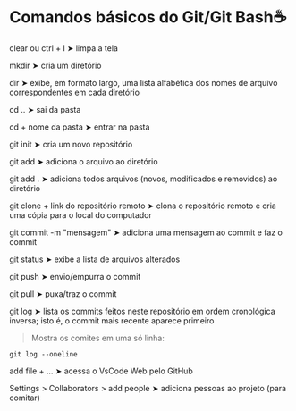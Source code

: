 # Comandos básicos do Git/Git Bash:coffee:

clear ou ctrl + l ➤ limpa a tela

mkdir ➤ cria um diretório 

dir  ➤ exibe, em formato largo, uma lista alfabética dos nomes de arquivo correspondentes em cada diretório

cd .. ➤  sai da pasta

cd + nome da pasta ➤ entrar na pasta

git init ➤ cria um novo repositório

git add  ➤ adiciona o arquivo ao diretório 

git add  . ➤ adiciona todos arquivos (novos, modificados e removidos) ao diretório

git clone + link do repositório remoto ➤ clona o repositório remoto e cria uma cópia para o local do computador

git commit -m "mensagem" ➤ adiciona uma mensagem ao commit e faz o commit

git status ➤ exibe a lista de arquivos alterados 

git push ➤ envio/empurra o commit

git pull  ➤ puxa/traz o commit

git log ➤  lista os commits feitos neste repositório em ordem cronológica inversa; isto é, o commit mais recente aparece primeiro

>Mostra os comites em uma só linha:
```
git log --oneline 
```

add file + ... ➤  acessa o VsCode Web pelo GitHub

Settings > Collaborators > add people ➤ adiciona pessoas ao projeto (para comitar)

